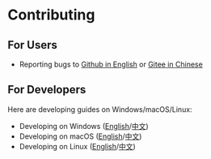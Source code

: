 # Contributing
## For Users
+ Reporting bugs to [Github in English](https://github.com/XmacsLabs/mogan/issues) or [Gitee in Chinese](https://gitee.com/XmacsLabs/mogan/issues)

## For Developers
Here are developing guides on Windows/macOS/Linux:
+ Developing on Windows ([English](docs/Develop_on_Windows.en.md)/[中文](docs/Develop_on_Windows.zh.md))
+ Developing on macOS ([English](docs/Develop_on_macOS.en.md)/[中文](docs/Develop_on_macOS.zh.md))
+ Developing on Linux ([English](docs/Develop_on_Linux.en.md)/[中文](docs/Develop_on_Linux.zh.md))
